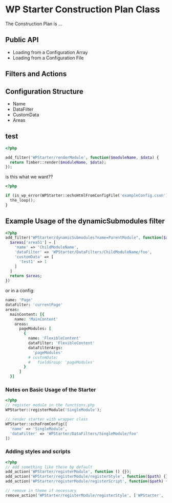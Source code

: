 # WP Starter Construction Plan Class

The Construction Plan is ...

## Public API
- Loading from a Configuration Array
- Loading from a Configuration File

## Filters and Actions

## Configuration Structure
- Name
- DataFilter
- CustomData
- Areas

## test
```php
<?php

add_filter('WPStarter/renderModule', function($moduleName, $data) {
  return Timber::render($moduleName, $data);
});
```


is this what we want??

```php
<?php

if (is_wp_error(WPStarter::echoHtmlFromConfigFile('exampleConfig.cson'))) {
  the_loop();
}

```


## Example Usage of the dynamicSubmodules filter

```php
<?php
add_filter("WPStarter/dynamicSubmodules?name=ParentModule", function($areas, $data, $parentData) {
  $areas['area51'] = [
    'name' => 'ChildModuleName',
    'dataFilter' => 'WPStarter/DataFilters/ChildModuleName/foo',
    'customData' => [
      'test1' => 1
    ]
  ]
  return $areas;
})
```

or in a config:

```coffeescript
name: 'Page'
dataFilter: 'currentPage'
areas:
  mainContent: [{
    name: 'MainContent'
    areas:
      pageModules: [
        {
          name: 'FlexibleContent'
          dataFilter: 'FlexibleContent'
          dataFilterArgs:
            'pageModules'
          # customData:
          #   fieldGroup: 'pageModules'
        }
      ]
  }]
```

### Notes on Basic Usage of the Starter
```php
<?php
// register module in the functions.php
WPStarter::registerModule('SingleModule');

// render starter with wrapper class
WPStarter::echoFromConfig([
  'name' => 'SingleModule',
  'dataFilter' => 'WPStarter/DataFilters/SingleModule/foo'
])
```

### Adding styles and scripts
```php
<?php
// add something like these by default
add_action('WPStarter/registerModule', function () {});
add_action('WPStarter/registerModule/registerStyle', function($path) {})
add_action('WPStarter/registerModule/registerScript', function($path) {});

// remove in theme if necessary
remove_action('WPStarter/registerModule/registerStyle', ['WPStarter', 'registerStyle']);
```
